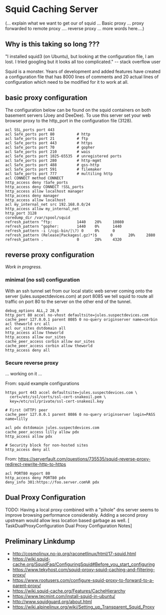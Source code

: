 # Squid Caching Server
(... explain what we want to get our of squid ...
Basic proxy ... proxy forwarded to remote proxy .... reverse proxy ...
more words here....)

## Why is this taking so long ???

"I installed squid3 (on Ubuntu), but looking at the configuration file, I am lost. I tried googling but it looks all too complicated."  -- stack overflow user

Squid is a monster. Years of development and added features have created a configuration file that has 8000 lines of comments and 20 actual lines of configuration which need to be modified for it to work at all.

## basic proxy configuration

The configuration below can be found on the squid containers  on both basement servers (Joey and DeeDee). 
To use this server set your web browser proxy to the http_port in the configuration file (3128).

	
	acl SSL_ports port 443
	acl Safe_ports port 80          # http
	acl Safe_ports port 21          # ftp
	acl Safe_ports port 443         # https
	acl Safe_ports port 70          # gopher
	acl Safe_ports port 210         # wais
	acl Safe_ports port 1025-65535  # unregistered ports
	acl Safe_ports port 280         # http-mgmt
	acl Safe_ports port 488         # gss-http
	acl Safe_ports port 591         # filemaker
	acl Safe_ports port 777         # multiling http
	acl CONNECT method CONNECT
	http_access deny !Safe_ports
	http_access deny CONNECT !SSL_ports
	http_access allow localhost manager
	http_access deny manager
	http_access allow localhost
	acl my_internal_net src 192.168.0.0/24
	http_access allow my_internal_net
	http_port 3128
	coredump_dir /var/spool/squid
	refresh_pattern ^ftp:           1440    20%     10080
	refresh_pattern ^gopher:        1440    0%      1440
	refresh_pattern -i (/cgi-bin/|\?) 0     0%      0
	refresh_pattern (Release|Packages(.gz)*)$      0       20%     2880
	refresh_pattern .               0       20%     4320
	

## reverse proxy configuration
_Work in progress._
### minimal (no ssl) configuration
With an ssh tunnel set from our local static web server coming onto the server (jules.suspectdevices.com) at port 8085 we tell squid to route all traffic on port 80 to the server on the other end of the tunnel.
	
	debug_options ALL,2 28,9
	http_port 80 accel no-vhost defaultsite=jules.suspectdevices.com
	cache_peer 127.0.0.1 parent 8085 0 no-query originserver name=corbin
	acl theworld src all
	acl our_sites dstdomain all
	http_access allow theworld
	http_access allow our_sites
	cache_peer_access corbin allow our_sites
	cache_peer_access corbin allow theworld
	http_access deny all
	
### Secure reverse proxy
... working on it ...

From: squid example configurations
	
	https_port 443 accel defaultsite=jules.suspectdevices.com \
	  cert=/etc/ssl/certs/ssl-cert-snakeoil.pem \
	  key=/etc/ssl/private/ssl-cert-snakeoil.key
	
	# First (HTTP) peer
	cache_peer 127.0.0.1 parent 8086 0 no-query originserver login=PASS name=lilly
	
	acl pdx dstdomain jules.suspectdevices.com
	cache_peer_access lilly allow pdx
	http_access allow pdx
	
	# Security block for non-hosted sites
	http_access deny all
	
From: https://serverfault.com/questions/735535/squid-reverse-proxy-redirect-rewrite-http-to-https
	
	acl PORT80 myport 80
	http_access deny PORT80 pdx
	deny_info 301:https://foo.server.com%R pdx
	
## Dual Proxy Configuration

TODO: Having a local proxy combined with a "pihole" dns server seems to improve browsing performance considerably. Adding a second proxy upstream would allow less location based garbage as well.
[ TaskDualProxyConfiguration Dual Proxy Configuration Notes]


## Preliminary Linkdump
* http://cosmolinux.no-ip.org/raconetlinux/html/17-squid.html
* https://wiki.squid-cache.org/SquidFaq/ConfiguringSquid#Before_you_start_configuring
* https://www.tekyhost.com/squid-proxy-squid-caching-and-filtering-proxy/
* https://www.rootusers.com/configure-squid-proxy-to-forward-to-a-parent-proxy/
* https://wiki.squid-cache.org/Features/CacheHierarchy
* https://www.tecmint.com/install-squid-in-ubuntu/
* http://www.squidguard.org/about.html
* https://wiki.alpinelinux.org/wiki/Setting_up_Transparent_Squid_Proxy
